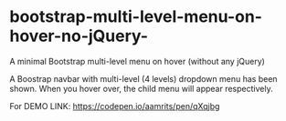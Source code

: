 # bootstrap-multi-level-menu-on-hover-no-jQuery-
A minimal Bootstrap multi-level menu on hover (without any jQuery)

A Boostrap navbar with multi-level (4 levels) dropdown menu has been shown. When you hover over, the child menu will appear respectively.

For DEMO LINK: https://codepen.io/aamrits/pen/qXqjbg


